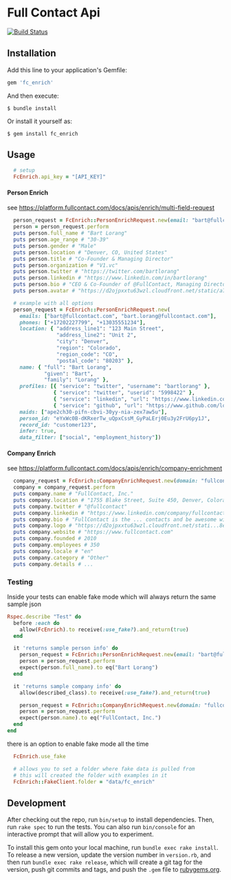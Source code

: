 # Full Contact Api
[![Build Status](https://travis-ci.org/NEXL-LTS/full_contact-ruby.svg?branch=main)](https://travis-ci.org/NEXL-LTS/full_contact-ruby)

## Installation

Add this line to your application's Gemfile:

```ruby
gem 'fc_enrich'
```

And then execute:

    $ bundle install

Or install it yourself as:

    $ gem install fc_enrich

## Usage

```ruby
  # setup
  FcEnrich.api_key = "[API_KEY]"
```

#### Person Enrich

see https://platform.fullcontact.com/docs/apis/enrich/multi-field-request

```ruby
  person_request = FcEnrich::PersonEnrichRequest.new(email: "bart@fullcontact.com")
  person = person_request.perform
  puts person.full_name # "Bart Lorang"
  puts person.age_range # "30-39"
  puts person.gender # "Male"
  puts person.location # "Denver, CO, United States"
  puts person.title # "Co-Founder & Managing Director"
  puts person.organization # "V1.vc"
  puts person.twitter # "https://twitter.com/bartlorang"
  puts person.linkedin # "https://www.linkedin.com/in/bartlorang"
  puts person.bio # "CEO & Co-Founder of @FullContact, Managing Director @v1vc_. Tech Entrepreneur, Investor."
  puts person.avatar # "https://d2ojpxxtu63wzl.cloudfront.net/static/a7e6a5aba590d4933e35eaadabd97fd2_44e00e968ac57725a15b32f9ca714827aff8e4818d290cb0c611f2e2585253b3"

  # example with all options
  person_request = FcEnrich::PersonEnrichRequest.new(
    emails: ["bart@fullcontact.com", "bart.lorang@fullcontact.com"],
    phones: ["+17202227799", "+13035551234"],
    location: { "address_line1": "123 Main Street",
                "address_line2": "Unit 2",
                "city": "Denver",
                "region": "Colorado",
                "region_code": "CO",
                "postal_code": "80203" },
    name: { "full": "Bart Lorang",
            "given": "Bart",
            "family": "Lorang" },
    profiles: [{ "service": "twitter", "username": "bartlorang" },
               { "service": "twitter", "userid": "5998422" },
               { "service": "linkedin", "url": "https://www.linkedin.com/in/bartlorang" },
               { "service": "github", "url": "https://www.github.com/lorangb"}],
    maids: ["ape2ch30-pifn-cbvi-30yy-nia-zex7aw5u"],
    person_id: "eYxWc0B-dKRxerTw_uQpxCssM_GyPaLErj0Eu3y2FrU6py1J",
    record_id: "customer123",
    infer: true,
    data_filter: ["social", "employment_history"])
```


#### Company Enrich

see https://platform.fullcontact.com/docs/apis/enrich/company-enrichment

```ruby
  company_request = FcEnrich::CompanyEnrichRequest.new(domain: "fullcontact.com")
  company = company_request.perform
  puts company.name # "FullContact, Inc."
  puts company.location # "1755 Blake Street, Suite 450, Denver, Colorado, United States"
  puts company.twitter # "@fullcontact"
  puts company.linkedin # "https://www.linkedin.com/company/fullcontact-inc-"
  puts company.bio # "FullContact is the ... contacts and be awesome with people."
  puts company.logo # "https://d2ojpxxtu63wzl.cloudfront.net/stati...8ea9e4d47f5af6c"
  puts company.website # "https://www.fullcontact.com"
  puts company.founded # 2010
  puts company.employees # 350
  puts company.locale # "en"
  puts company.category # "Other"
  puts company.details # ...
```

### Testing

Inside your tests can enable fake mode which will always return the same sample json

```ruby
Rspec.describe "Test" do
  before :each do
    allow(FcEnrich).to receive(:use_fake?).and_return(true)
  end

  it 'returns sample person info' do
    person_request = FcEnrich::PersonEnrichRequest.new(email: "bart@fullcontact.com")
    person = person_request.perform
    expect(person.full_name).to eq("Bart Lorang")
  end

  it 'returns sample company info' do
    allow(described_class).to receive(:use_fake?).and_return(true)

    person_request = FcEnrich::CompanyEnrichRequest.new(domain: "fullcontact.com")
    person = person_request.perform
    expect(person.name).to eq("FullContact, Inc.")
  end
end
```

there is an option to enable fake mode all the time

```ruby
  FcEnrich.use_fake

  # allows you to set a folder where fake data is pulled from
  # this will created the folder with examples in it
  FcEnrich::FakeClient.folder = "data/fc_enrich"
```

## Development

After checking out the repo, run `bin/setup` to install dependencies. Then, run `rake spec` to run the tests. You can also run `bin/console` for an interactive prompt that will allow you to experiment.

To install this gem onto your local machine, run `bundle exec rake install`. To release a new version, update the version number in `version.rb`, and then run `bundle exec rake release`, which will create a git tag for the version, push git commits and tags, and push the `.gem` file to [rubygems.org](https://rubygems.org).


